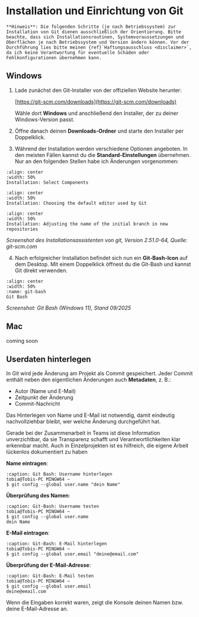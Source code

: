 # Installation und Einrichtung von Git

```{attention}
**Hinweis**: Die folgenden Schritte (je nach Betriebssystem) zur Installation von Git dienen ausschließlich der Orientierung. Bitte beachte, dass sich Installationsroutinen, Systemvoraussetzungen und Oberflächen je nach Betriebssystem und Version ändern können. Vor der Durchführung lies bitte meinen {ref}`Haftungsausschluss <disclaimer>`, da ich keine Verantwortung für eventuelle Schäden oder Fehlkonfigurationen übernehmen kann.
```

## Windows

1. Lade zunächst den Git-Installer von der offiziellen Website herunter:

    [https://git-scm.com/downloads](https://git-scm.com/downloads)

    Wähle dort **Windows** und anschließend den Installer, der zu deiner Windows-Version passt.

2. Öffne danach deinen **Downloads-Ordner** und starte den Installer per Doppelklick.

3. Während der Installation werden verschiedene Optionen angeboten. In den meisten Fällen kannst du die **Standard-Einstellungen** übernehmen.<br>
    Nur an den folgenden Stellen habe ich Änderungen vorgenommen:

```{figure} bilder/1-installation_components.png
:align: center
:width: 50%
Installation: Select Components
```
```{figure} bilder/2-installation_editor.png
:align: center
:width: 50%
Installation: Choosing the default editor used by Git
```
```{figure} bilder/3-installation_branch.png
:align: center
:width: 50%
Installation: Adjusting the name of the initial branch in new repositories
```
*Screenshot des Installationsassistenten von git, Version 2.51.0-64, Quelle: git-scm.com*

4. Nach erfolgreicher Installation befindet sich nun ein **Git-Bash-Icon** auf dem Desktop. Mit einem Doppelklick öffnest du die Git-Bash und kannst Git direkt verwenden.

```{figure} bilder/4-installation_git-bash.png
:align: center
:width: 50%
:name: git-bash
Git Bash
```
*Screenshot: Git Bash (Windows 11), Stand 09/2025*

## Mac

coming soon

## Userdaten hinterlegen

In Git wird jede Änderung am Projekt als Commit gespeichert. Jeder Commit enthält neben den eigentlichen Änderungen auch **Metadaten**, z. B.:

- Autor (Name und E-Mail)
- Zeitpunkt der Änderung
- Commit-Nachricht

Das Hinterlegen von Name und E-Mail ist notwendig, damit eindeutig nachvollziehbar bleibt, wer welche Änderung durchgeführt hat.

Gerade bei der Zusammenarbeit in Teams ist diese Information unverzichtbar, da sie Transparenz schafft und Verantwortlichkeiten klar erkennbar macht. Auch in Einzelprojekten ist es hilfreich, die eigene Arbeit lückenlos dokumentiert zu haben

**Name eintragen**:

```{code-block} console
:caption: Git Bash: Username hinterlegen
tobia@Tobis-PC MINGW64 ~
$ git config --global user.name "dein Name"
```

**Überprüfung des Namen**:

```{code-block} console
:caption: Git-Bash: Username testen
tobia@Tobis-PC MINGW64 ~
$ git config --global user.name
dein Name
```

**E-Mail eintragen**:

```{code-block} console
:caption: Git-Bash: E-Mail hinterlegen
tobia@Tobis-PC MINGW64 ~
$ git config --global user.email "deine@email.com"
```
**Überprüfung der E-Mail-Adresse**:

```{code-block} console
:caption: Git-Bash: E-Mail testen
tobia@Tobis-PC MINGW64 ~
$ git config --global user.email
deine@email.com
```
Wenn die Eingaben korrekt waren, zeigt die Konsole deinen Namen bzw. deine E-Mail-Adresse an.